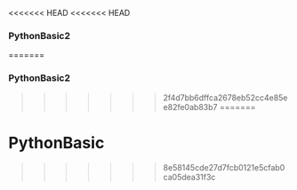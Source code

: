 <<<<<<< HEAD
<<<<<<< HEAD
### PythonBasic2
=======
### PythonBasic2
>>>>>>> 2f4d7bb6dffca2678eb52cc4e85ee82fe0ab83b7
=======
# PythonBasic
>>>>>>> 8e58145cde27d7fcb0121e5cfab0ca05dea31f3c
